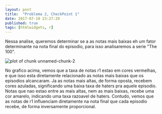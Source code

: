 ```yaml
---
layout: post
title:  "Problema 2, CheckPoint 1"
date: 2017-07-10 23:27:29
published: true
tags: [htmlwidgets, r]
---
```




Nessa analise, queremos determinar se a as notas mais baixas eh um fator determinante na nota final do episodio, para isso analisaremos a serie "The 100".

<img src="/portfolio-AD1/figure/source/P2-CP1/2017-06-21-Problema2-CP1/unnamed-chunk-2-1.png" title="plot of chunk unnamed-chunk-2" alt="plot of chunk unnamed-chunk-2" style="display: block; margin: auto;" />

No grafico acima, vemos que a taxa de notas r1 estao em cores vermelhas, e que isso esta diretamente relacionado as notas mais baixas que os episodios alcancaram. Ja as notas mais altas, de forma oposta, recebem cores azuladas, significando uma baixa taxa de haters pra aquele episodio. Notas que nao estao entre as mais altas, nem as mais baixas, recebe uma cor amarelo, indicando uma taxa razoavel de haters. Contudo, vemos que as notas de r1 influenciam diretamente na nota final que cada episodio recebe, de forma inversamente proporcional.
